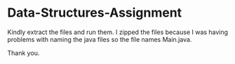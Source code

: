 # Data-Structures-Assignment

Kindly extract the files and run them. I zipped the files because I was having problems with naming the java files so the file names Main.java.

Thank you.
